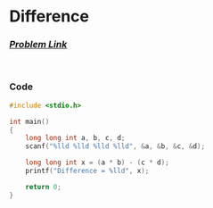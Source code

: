 # Difference
### [*Problem Link*](https://codeforces.com/group/MWSDmqGsZm/contest/219158/problem/D)


<br> 

### Code
```c
#include <stdio.h>

int main()
{
    long long int a, b, c, d;
    scanf("%lld %lld %lld %lld", &a, &b, &c, &d);

    long long int x = (a * b) - (c * d);
    printf("Difference = %lld", x);

    return 0;
}
```